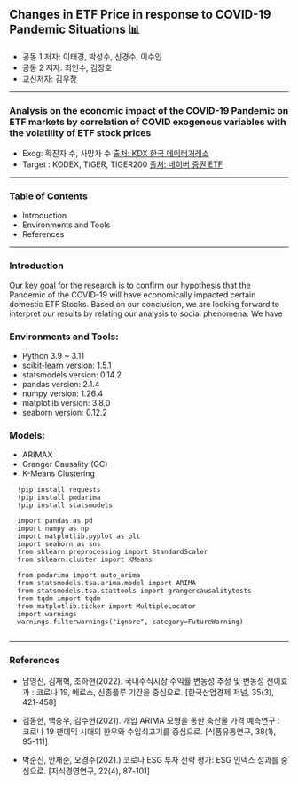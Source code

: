 
## Changes in ETF Price in response to COVID-19 Pandemic Situations 📊
- 공동 1 저자: 이태경, 박성수, 신경수, 이수인
- 공동 2 저자: 최인수, 김장호
- 교신저자: 김우창
------------------------------------------------------------------------------------------------
### Analysis on the economic impact of the COVID-19 Pandemic on ETF markets by correlation of COVID exogenous variables with the volatility of ETF stock prices

- Exog: 확진자 수, 사망자 수 <a href = "https://kdx.kr/data/view/25918">출처: KDX 한국 데이터거래소</a>
- Target : KODEX, TIGER, TIGER200 <a href = "https://finance.naver.com/sise/etf.naver">출처: 네이버 증권 ETF</a>
-------------------------------------------------------------------------------------------------------
### Table of Contents

- Introduction
- Environments and Tools
- References

---------------------------------------------------------------------------------------------

### Introduction

Our key goal for the research is to confirm our hypothesis that the Pandemic of the COVID-19 will have economically impacted certain domestic ETF Stocks.
Based on our conclusion, we are looking forward to interpret our results by relating our analysis to social phenomena. We have  

### Environments and Tools:
- Python 3.9 ~ 3.11
- scikit-learn version: 1.5.1
- statsmodels version: 0.14.2
- pandas version: 2.1.4
- numpy version: 1.26.4
- matplotlib version: 3.8.0
- seaborn version: 0.12.2

### Models:
- ARIMAX
- Granger Causality (GC)
- K-Means Clustering

```
  !pip install requests
  !pip install pmdarima
  !pip install statsmodels

  import pandas as pd
  import numpy as np
  import matplotlib.pyplot as plt
  import seaborn as sns
  from sklearn.preprocessing import StandardScaler
  from sklearn.cluster import KMeans
  
  from pmdarima import auto_arima
  from statsmodels.tsa.arima.model import ARIMA
  from statsmodels.tsa.stattools import grangercausalitytests
  from tqdm import tqdm
  from matplotlib.ticker import MultipleLocator
  import warnings
  warnings.filterwarnings("ignore", category=FutureWarning)
  
```

-------------------------------------------------------------------------------------------------------
### References
- 남영진, 김재혁, 조하현(2022). 국내주식시장 수익률 변동성 추정 및 변동성 전이효과 : 코로나 19, 메르스, 신종플루 기간을 중심으로. [한국산업경제 저널, 35(3), 421-458]

- 김동현, 백승우, 김수현(2021). 개입 ARIMA 모형을 통한 축산물 가격 예측연구 : 코로나 19 팬데믹 시대의 한우와 수입쇠고기를 중심으로. [식품유통연구, 38(1), 95-111]

- 박준신, 안재준, 오경주(2021.) 코로나 ESG 투자 전략 평가: ESG 인덱스 성과를 중심으로. [지식경영연구, 22(4), 87-101]


